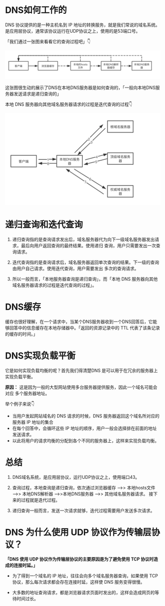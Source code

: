 # DNS如何工作的

DNS 协议提供的是一种主机名到 IP 地址的转换服务，就是我们常说的域名系统。是应用层协议，通常该协议运行在UDP协议之上，使用的是53端口号。

「我们通过一张图来看看它的查询过程吧」👇

![Alt text](../assert/DNS1.png)

这张图很生动的展示了DNS在本地DNS服务器是如何查询的，「一般向本地DNS服务器发送请求是递归查询的」

本地 DNS 服务器向其他域名服务器请求的过程是迭代查询的过程👇

![Alt text](../assert/DNS2.png)



# 递归查询和迭代查询

1. 递归查询指的是查询请求发出后，域名服务器代为向下一级域名服务器发出请求，最后向用户返回查询的最终结果。使用递归 查询，用户只需要发出一次查询请求。

2. 迭代查询指的是查询请求后，域名服务器返回单次查询的结果。下一级的查询由用户自己请求。使用迭代查询，用户需要发出 多次的查询请求。

3. 所以一般而言，「本地服务器查询是递归查询」，而「本地 DNS 服务器向其他域名服务器请求的过程是迭代查询的过程」。


# DNS缓存

缓存也很好理解，在一个请求中，当某个DNS服务器收到一个DNS回答后，它能够回答中的信息缓存在本地存储器中。「返回的资源记录中的 TTL 代表了该条记录的缓存的时间。」


# DNS实现负载平衡

它是如何实现负载均衡的呢？首先我们得清楚DNS 是可以用于在冗余的服务器上实现负载平衡。

**原因：** 这是因为一般的大型网站使用多台服务器提供服务，因此一个域名可能会对应 多个服务器地址。

举个例子来说👇

 - 当用户发起网站域名的 DNS 请求的时候，DNS 服务器返回这个域名所对应的服务器 IP 地址的集合
 - 在每个回答中，会循环这些 IP 地址的顺序，用户一般会选择排在前面的地址发送请求。
 - 以此将用户的请求均衡的分配到各个不同的服务器上，这样来实现负载均衡。

# 总结

1. DNS域名系统，是应用层协议，运行UDP协议之上，使用端口43。

2. 查询过程，本地查询是递归查询，依次通过浏览器缓存 —>> 本地hosts文件 —>> 本地DNS解析器 —>>本地DNS服务器 —>> 其他域名服务器请求。 接下来的过程就是迭代过程。

3. 递归查询一般而言，发送一次请求就够，迭代过程需要用户发送多次请求。

# DNS 为什么使用 UDP 协议作为传输层协议？

**「DNS 使用 UDP 协议作为传输层协议的主要原因是为了避免使用 TCP 协议时造成的连接时延。」** 

- 为了得到一个域名的 IP 地址，往往会向多个域名服务器查询，如果使用 TCP 协议，那么每次请求都会存在连接时延，这样使 DNS 服务变得很慢。

- 大多数的地址查询请求，都是浏览器请求页面时发出的，这样会造成网页的等待时间过长。